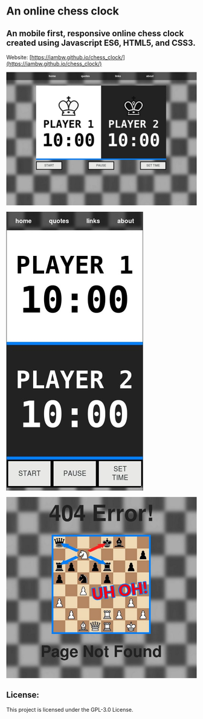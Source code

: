 # An online chess clock


## An mobile first, responsive online chess clock created using Javascript ES6, HTML5, and CSS3. ##


Website: [https://iambw.github.io/chess_clock/](https://iambw.github.io/chess_clock/)


![chess clock screenshot 1](images/screenshot1.jpg)

![chess clock screenshot 2](images/screenshot2.jpg)

![chess clock screenshot 3](images/screenshot3.jpg)


## License: ##

This project is licensed under the GPL-3.0 License.
